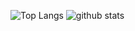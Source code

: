 <p align="left"> 
  <img alt="Top Langs" src="https://github-readme-stats-ym6l.vercel.app/api?include_all_commits=true&count_private=true&username=noppoman&card_width=450&exclude_repo=github-readme-stats&hide_border=true&line_height=28&role=owner%2Ccollaborator&show_icons=true&theme=dark&bg_color=000000#gh-dark-mode-only" />
  <img alt="github stats" src="https://github-readme-stats-ym6l.vercel.app/api/top-langs/?username=noppoman&layout=compact&langs_count=10&hide_border=true&role=owner,collaborator&hide=html,css,scss&theme=dark&bg_color=000000#gh-dark-mode-only" />
</p>
